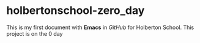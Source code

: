 # holbertonschool-zero_day
This is my first document with **Emacs** in *GitHub* for Holberton School. 
This project is on the 0 day 
